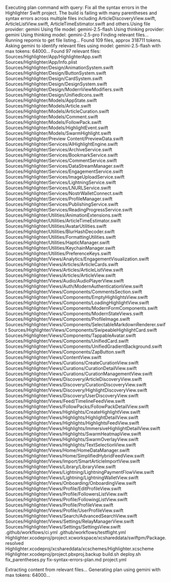 Executing plan command with query: Fix all the syntax errors in the Highlighter Swift project. The build is failing with many parentheses and syntax errors across multiple files including ArticleDiscoveryView.swift, ArticleListView.swift, ArticleTimeEstimator.swift and others.Using file provider: gemini
Using file model: gemini-2.5-flash
Using thinking provider: gemini
Using thinking model: gemini-2.5-pro
Finding relevant files...
Running repomix to get file listing...
Found 109 files, approx 318711 tokens.
Asking gemini to identify relevant files using model: gemini-2.5-flash with max tokens: 64000...
Found 97 relevant files:
Sources/Highlighter/App/HighlighterApp.swift
Sources/Highlighter/App/Info.plist
Sources/Highlighter/Design/AnimationSystem.swift
Sources/Highlighter/Design/ButtonSystem.swift
Sources/Highlighter/Design/CardSystem.swift
Sources/Highlighter/Design/DesignSystem.swift
Sources/Highlighter/Design/ModernViewModifiers.swift
Sources/Highlighter/Design/UnifiedIcons.swift
Sources/Highlighter/Models/AppState.swift
Sources/Highlighter/Models/Article.swift
Sources/Highlighter/Models/ArticleCuration.swift
Sources/Highlighter/Models/Comment.swift
Sources/Highlighter/Models/FollowPack.swift
Sources/Highlighter/Models/HighlightEvent.swift
Sources/Highlighter/Models/SwarmHighlight.swift
Sources/Highlighter/Preview Content/PreviewData.swift
Sources/Highlighter/Services/AIHighlightEngine.swift
Sources/Highlighter/Services/ArchiveService.swift
Sources/Highlighter/Services/BookmarkService.swift
Sources/Highlighter/Services/CommentService.swift
Sources/Highlighter/Services/DataStreamManager.swift
Sources/Highlighter/Services/EngagementService.swift
Sources/Highlighter/Services/ImageUploadService.swift
Sources/Highlighter/Services/LightningService.swift
Sources/Highlighter/Services/LNURLService.swift
Sources/Highlighter/Services/NostrWalletConnect.swift
Sources/Highlighter/Services/ProfileManager.swift
Sources/Highlighter/Services/PublishingService.swift
Sources/Highlighter/Services/ReadingProgressService.swift
Sources/Highlighter/Utilities/AnimationExtensions.swift
Sources/Highlighter/Utilities/ArticleTimeEstimator.swift
Sources/Highlighter/Utilities/AvatarUtilities.swift
Sources/Highlighter/Utilities/BlurHashDecoder.swift
Sources/Highlighter/Utilities/FormattingUtilities.swift
Sources/Highlighter/Utilities/HapticManager.swift
Sources/Highlighter/Utilities/KeychainManager.swift
Sources/Highlighter/Utilities/PreferenceKeys.swift
Sources/Highlighter/Views/Analytics/EngagementVisualization.swift
Sources/Highlighter/Views/Articles/ArticleCards.swift
Sources/Highlighter/Views/Articles/ArticleListView.swift
Sources/Highlighter/Views/Articles/ArticleView.swift
Sources/Highlighter/Views/Audio/AudioPlayerView.swift
Sources/Highlighter/Views/Auth/ModernAuthenticationView.swift
Sources/Highlighter/Views/Components/CommentsSection.swift
Sources/Highlighter/Views/Components/EmptyHighlightsView.swift
Sources/Highlighter/Views/Components/LoadingHighlightView.swift
Sources/Highlighter/Views/Components/ModernFormComponents.swift
Sources/Highlighter/Views/Components/ModernStateViews.swift
Sources/Highlighter/Views/Components/ProfileImage.swift
Sources/Highlighter/Views/Components/SelectableMarkdownRenderer.swift
Sources/Highlighter/Views/Components/SwipeableHighlightCard.swift
Sources/Highlighter/Views/Components/TappableAvatar.swift
Sources/Highlighter/Views/Components/UnifiedCard.swift
Sources/Highlighter/Views/Components/UnifiedGradientBackground.swift
Sources/Highlighter/Views/Components/ZapButton.swift
Sources/Highlighter/Views/ContentView.swift
Sources/Highlighter/Views/Curations/CreateCurationView.swift
Sources/Highlighter/Views/Curations/CurationDetailView.swift
Sources/Highlighter/Views/Curations/CurationManagementView.swift
Sources/Highlighter/Views/Discovery/ArticleDiscoveryView.swift
Sources/Highlighter/Views/Discovery/CurationDiscoveryView.swift
Sources/Highlighter/Views/Discovery/HighlightDiscoveryView.swift
Sources/Highlighter/Views/Discovery/UserDiscoveryView.swift
Sources/Highlighter/Views/Feed/TimelineFeedView.swift
Sources/Highlighter/Views/FollowPacks/FollowPackDetailView.swift
Sources/Highlighter/Views/Highlights/CreateHighlightView.swift
Sources/Highlighter/Views/Highlights/HighlightDetailView.swift
Sources/Highlighter/Views/Highlights/HighlightsFeedView.swift
Sources/Highlighter/Views/Highlights/ImmersiveHighlightDetailView.swift
Sources/Highlighter/Views/Highlights/SwarmHeatmapView.swift
Sources/Highlighter/Views/Highlights/SwarmOverlayView.swift
Sources/Highlighter/Views/Highlights/TextSelectionView.swift
Sources/Highlighter/Views/Home/HomeDataManager.swift
Sources/Highlighter/Views/Home/SimplifiedHybridFeedView.swift
Sources/Highlighter/Views/Import/SmartArticleImportView.swift
Sources/Highlighter/Views/Library/LibraryView.swift
Sources/Highlighter/Views/Lightning/LightningPaymentFlowView.swift
Sources/Highlighter/Views/Lightning/LightningWalletView.swift
Sources/Highlighter/Views/Onboarding/OnboardingView.swift
Sources/Highlighter/Views/Profile/EditProfileView.swift
Sources/Highlighter/Views/Profile/FollowersListView.swift
Sources/Highlighter/Views/Profile/FollowingListView.swift
Sources/Highlighter/Views/Profile/ProfileView.swift
Sources/Highlighter/Views/Profile/UserProfileView.swift
Sources/Highlighter/Views/Search/AdvancedSearchView.swift
Sources/Highlighter/Views/Settings/RelayManagerView.swift
Sources/Highlighter/Views/Settings/SettingsView.swift
.github/workflows/ci.yml
.github/workflows/testflight.yml
Highlighter.xcodeproj/project.xcworkspace/xcshareddata/swiftpm/Package.resolved
Highlighter.xcodeproj/xcshareddata/xcschemes/Highlighter.xcscheme
Highlighter.xcodeproj/project.pbxproj.backup
build.sh
deploy.sh
fix_parentheses.py
fix-syntax-errors-plan.md
project.yml

Extracting content from relevant files...
Generating plan using gemini with max tokens: 64000...
